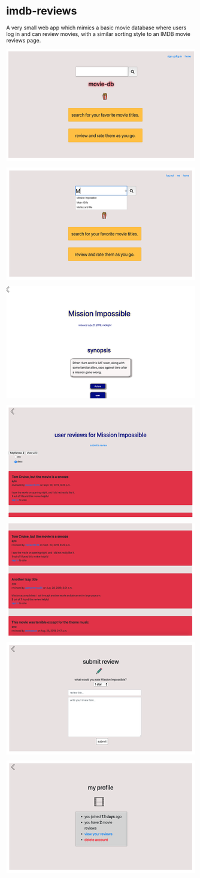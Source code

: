 # imdb-reviews

A very small web app which mimics a basic movie database where users log in and can review movies, with a similar sorting style to an IMDB movie reviews page.

<img src="https://raw.githubusercontent.com/emmabeanween/imdb-reviews/master/images/screenshotone.png" 
 width="550" height="300"></br>
 
<img src="https://raw.githubusercontent.com/emmabeanween/imdb-reviews/master/images/screenshotfive.png" 
 width="550" height="300"></br>
 
 
<img src="https://raw.githubusercontent.com/emmabeanween/imdb-reviews/master/images/screenshoteight.png" 
 width="550" height="300"></br>
  
 
<img src="https://raw.githubusercontent.com/emmabeanween/imdb-reviews/master/images/screenshottwo.png" 
 width="550" height="300"></br>
 
<img src="https://raw.githubusercontent.com/emmabeanween/imdb-reviews/master/images/screenshotthree.png" 
 width="550" height="300"></br>
 
 <img src="https://raw.githubusercontent.com/emmabeanween/imdb-reviews/master/images/screenshotnine.png" 
 width="550" height="300"></br>
 
 <img src="https://raw.githubusercontent.com/emmabeanween/imdb-reviews/master/images/screenshotsix.png" 
 width="550" height="300"></br>
 

